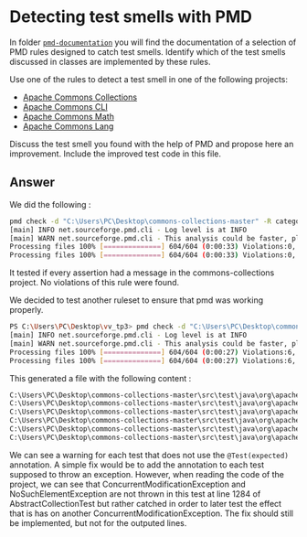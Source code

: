 # Detecting test smells with PMD

In folder [`pmd-documentation`](../pmd-documentation) you will find the documentation of a selection of PMD rules designed to catch test smells.
Identify which of the test smells discussed in classes are implemented by these rules.

Use one of the rules to detect a test smell in one of the following projects:

- [Apache Commons Collections](https://github.com/apache/commons-collections)
- [Apache Commons CLI](https://github.com/apache/commons-cli)
- [Apache Commons Math](https://github.com/apache/commons-math)
- [Apache Commons Lang](https://github.com/apache/commons-lang)

Discuss the test smell you found with the help of PMD and propose here an improvement.
Include the improved test code in this file.

## Answer

We did the following :

```bash
pmd check -d "C:\Users\PC\Desktop\commons-collections-master" -R category/java/bestpractices.xml/JUnitAssertionsShouldIncludeMessage -r checkStyle.html
[main] INFO net.sourceforge.pmd.cli - Log level is at INFO
[main] WARN net.sourceforge.pmd.cli - This analysis could be faster, please consider using Incremental Analysis: https://docs.pmd-code.org/pmd-doc-7.0.0-rc4/pmd_userdocs_incremental_analysis.html
Processing files 100% [==============] 604/604 (0:00:33) Violations:0, Errors:0
Processing files 100% [==============] 604/604 (0:00:33) Violations:0, Errors:0
```

It tested if every assertion had a message in the commons-collections project.
No violations of this rule were found.

We decided to test another ruleset to ensure that pmd was working properly.

```bash
PS C:\Users\PC\Desktop\vv_tp3> pmd check -d "C:\Users\PC\Desktop\commons-collections-master" -R category/java/bestpractices.xml/JUnitUseExpected -r checkStyle.txt
[main] INFO net.sourceforge.pmd.cli - Log level is at INFO
[main] WARN net.sourceforge.pmd.cli - This analysis could be faster, please consider using Incremental Analysis: https://docs.pmd-code.org/pmd-doc-7.0.0-rc4/pmd_userdocs_incremental_analysis.html
Processing files 100% [==============] 604/604 (0:00:27) Violations:6, Errors:0
Processing files 100% [==============] 604/604 (0:00:27) Violations:6, Errors:0
```

This generated a file with the following content :

```txt
C:\Users\PC\Desktop\commons-collections-master\src\test\java\org\apache\commons\collections4\collection\AbstractCollectionTest.java:1284:	JUnitUseExpected:	In JUnit4, use the @Test(expected) annotation to denote tests that should throw exceptions
C:\Users\PC\Desktop\commons-collections-master\src\test\java\org\apache\commons\collections4\iterators\AbstractMapIteratorTest.java:139:	JUnitUseExpected:	In JUnit4, use the @Test(expected) annotation to denote tests that should throw exceptions
C:\Users\PC\Desktop\commons-collections-master\src\test\java\org\apache\commons\collections4\map\AbstractMapTest.java:850:	JUnitUseExpected:	In JUnit4, use the @Test(expected) annotation to denote tests that should throw exceptions
C:\Users\PC\Desktop\commons-collections-master\src\test\java\org\apache\commons\collections4\map\AbstractMapTest.java:861:	JUnitUseExpected:	In JUnit4, use the @Test(expected) annotation to denote tests that should throw exceptions
C:\Users\PC\Desktop\commons-collections-master\src\test\java\org\apache\commons\collections4\map\AbstractMapTest.java:905:	JUnitUseExpected:	In JUnit4, use the @Test(expected) annotation to denote tests that should throw exceptions
C:\Users\PC\Desktop\commons-collections-master\src\test\java\org\apache\commons\collections4\map\AbstractMapTest.java:925:	JUnitUseExpected:	In JUnit4, use the @Test(expected) annotation to denote tests that should throw exceptions
```

We can see a warning for each test that does not use the `@Test(expected)` annotation.
A simple fix would be to add the annotation to each test supposed to throw an exception.
However, when reading the code of the project, we can see that ConcurrentModificationException and NoSuchElementException are not thrown in this test at line 1284 of AbstractCollectionTest but rather catched in order to later test the effect that is has on another ConcurrentModificationException. 
The fix should still be implemented, but not for the outputed lines.
